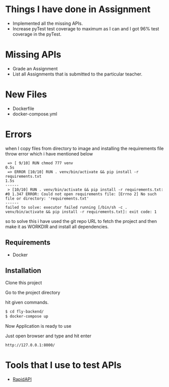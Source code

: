 
# Things I have done in Assignment

- Implemented all the missing APIs.
- Increase pyTest test coverage to maximum as I can and I got 96% test coverage in the pyTest.


# Missing APIs

- Grade an Assignment
- List all Assignments that is submitted to the particular teacher.

# New Files

- Dockerfile
- docker-compose.yml

# Errors

when I copy files from directory to image and installing the requirements file throw error which i have mentioned below 


```
 => [ 9/10] RUN chmod 777 venv                                                                                                                                                                 0.5s 
 => ERROR [10/10] RUN . venv/bin/activate && pip install -r requirements.txt                                                                                                                   1.5s 
------
 > [10/10] RUN . venv/bin/activate && pip install -r requirements.txt:
#0 1.347 ERROR: Could not open requirements file: [Errno 2] No such file or directory: 'requirements.txt'
------
failed to solve: executor failed running [/bin/sh -c . venv/bin/activate && pip install -r requirements.txt]: exit code: 1
```

so to solve this i have used the git repo URL to fetch the project and then make it as WORKDIR and install all dependencies.

## Requirements

- Docker

## Installation

Clone this project

Go to the project directory

hit given commands.

```bash
$ cd fly-backend/
$ docker-compose up
```
Now Application is ready to use

Just open browser and type and hit enter
```
http://127.0.0.1:8000/
```
# Tools that I use to test APIs

- [RapidAPI](https://rapidapi.com/)
